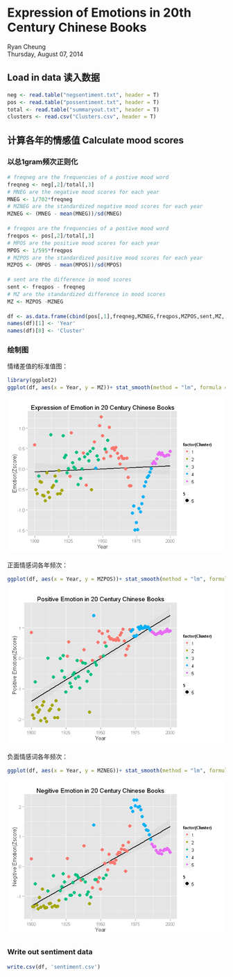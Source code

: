 # Expression of Emotions in 20th Century Chinese Books
Ryan Cheung  
Thursday, August 07, 2014  

## Load in data 读入数据

```r
neg <- read.table("negsentiment.txt", header = T)
pos <- read.table("possentiment.txt", header = T)
total <- read.table("summaryout.txt", header = T)
clusters <- read.csv("Clusters.csv", header = T)
```

## 计算各年的情感值 Calculate mood scores
### 以总1gram频次正则化


```r
# freqneg are the frequencies of a postive mood word
freqneg <- neg[,2]/total[,3]
# MNEG are the negative mood scores for each year
MNEG <- 1/702*freqneg
# MZNEG are the standardized negative mood scores for each year
MZNEG <- (MNEG - mean(MNEG))/sd(MNEG)

# freqpos are the frequencies of a postive mood word
freqpos <- pos[,2]/total[,3]
# MPOS are the positive mood scores for each year
MPOS <- 1/595*freqpos
# MZPOS are the standardized positive mood scores for each year
MZPOS <- (MPOS - mean(MPOS))/sd(MPOS)

# sent are the difference in mood scores
sent <- freqpos - freqneg
# MZ are the standardized difference in mood scores
MZ <- MZPOS -MZNEG

df <- as.data.frame(cbind(pos[,1],freqneg,MZNEG,freqpos,MZPOS,sent,MZ, clusters[,2]))
names(df)[1] <- 'Year'
names(df)[8] <- 'Cluster'
```

### 绘制图

情绪差值的标准值图：

```r
library(ggplot2)
ggplot(df, aes(x = Year, y = MZ))+ stat_smooth(method = "lm", formula = y~x, size =1, color = 'black', alpha = 0.1)+ geom_point(aes(color = factor(Cluster),size = 5))+ labs(title = "Expression of Emotion in 20 Century Chinese Books", x= "Year", y = "Emotion(Zscore)")
```

![plot of chunk Emotion](./EmotionTrend_files/figure-html/Emotion.png) 


正面情感词各年频次：

```r
ggplot(df, aes(x = Year, y = MZPOS))+ stat_smooth(method = "lm", formula = y~x, size =1, color = 'black', alpha = 0.1)+ geom_point(aes(color = factor(Cluster),size = 5))+ labs(title = "Positive Emotion in 20 Century Chinese Books", x= "Year", y = "Positive Emotion(Zscore)")
```

![plot of chunk Pos](./EmotionTrend_files/figure-html/Pos.png) 

负面情感词各年频次：

```r
ggplot(df, aes(x = Year, y = MZNEG))+ stat_smooth(method = "lm", formula = y~x, size =1, color = 'black', alpha = 0.1)+ geom_point(aes(color = factor(Cluster),size = 5))+ labs(title = "Negitive Emotion in 20 Century Chinese Books", x= "Year", y = "Negitive Emotion(Zscore)")
```

![plot of chunk Neg](./EmotionTrend_files/figure-html/Neg.png) 

### Write out sentiment data

```r
write.csv(df, 'sentiment.csv')
```

